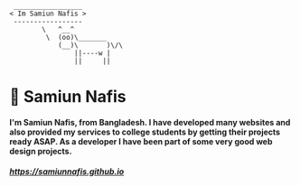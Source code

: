 ```
 _________________
< Im Samiun Nafis >
 -----------------
        \   ^__^
         \  (oo)\_______
            (__)\       )\/\
                ||----w |
                ||     ||
```
# 👤 Samiun Nafis

#### I'm Samiun Nafis, from Bangladesh. I have developed many websites and also provided my services to college students by getting their projects ready ASAP. As a developer I have been part of some very good web design projects.

##### https://samiunnafis.github.io
